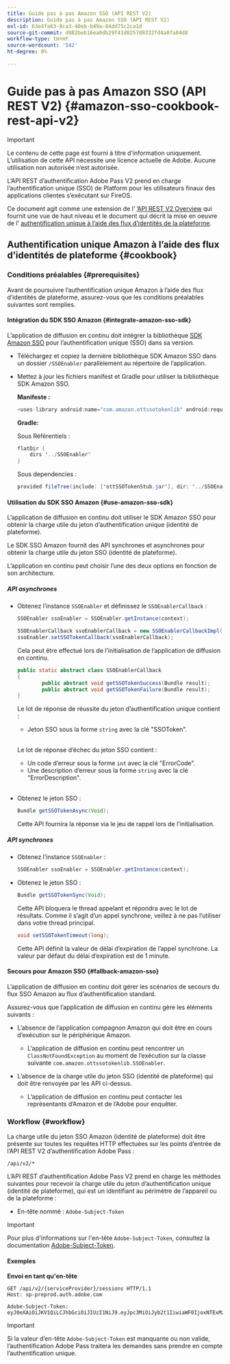 ```yaml
---
title: Guide pas à pas Amazon SSO (API REST V2)
description: Guide pas à pas Amazon SSO (API REST V2)
exl-id: 63e4fa63-8ca3-40eb-b49a-84dd75c2ca1d
source-git-commit: d982beb16ea0db29f41d0257d8332fd4a07a84d8
workflow-type: tm+mt
source-wordcount: '542'
ht-degree: 0%

---
```


# Guide pas à pas Amazon SSO (API REST V2) {#amazon-sso-cookbook-rest-api-v2}

>[!IMPORTANT]
>
>Le contenu de cette page est fourni à titre d’information uniquement. L’utilisation de cette API nécessite une licence actuelle de Adobe. Aucune utilisation non autorisée n’est autorisée.

L’API REST d’authentification Adobe Pass V2 prend en charge l’authentification unique (SSO) de Platform pour les utilisateurs finaux des applications clientes s’exécutant sur FireOS.

Ce document agit comme une extension de l’ [’API REST V2 Overview](/help/authentication/integration-guide-programmers/rest-apis/rest-api-v2/rest-api-v2-overview.md) qui fournit une vue de haut niveau et le document qui décrit la mise en oeuvre de l’ [authentification unique à l’aide des flux d’identités de la plateforme](/help/authentication/integration-guide-programmers/rest-apis/rest-api-v2/flows/single-sign-on-access-flows/rest-api-v2-single-sign-on-platform-identity-flows.md).

## Authentification unique Amazon à l’aide des flux d’identités de plateforme {#cookbook}

### Conditions préalables {#prerequisites}

Avant de poursuivre l’authentification unique Amazon à l’aide des flux d’identités de plateforme, assurez-vous que les conditions préalables suivantes sont remplies.

#### Intégration du SDK SSO Amazon {#integrate-amazon-sso-sdk}

L’application de diffusion en continu doit intégrer la bibliothèque [SDK Amazon SSO](https://tve.zendesk.com/hc/en-us/article_attachments/360064368131/ottSSOTokenLib_v1.jar) pour l’authentification unique (SSO) dans sa version.

* Téléchargez et copiez la dernière bibliothèque SDK Amazon SSO dans un dossier `/SSOEnabler` parallèlement au répertoire de l’application.

* Mettez à jour les fichiers manifest et Gradle pour utiliser la bibliothèque SDK Amazon SSO.

  **Manifeste :**

  ```JAVA
  <uses-library android:name="com.amazon.ottssotokenlib" android:required="false">
  ```

  **Gradle:**

  Sous Référentiels :

  ```JAVA
  flatDir {
      dirs '../SSOEnabler'
  }
  ```

  Sous dependencies :

  ```JAVA
  provided fileTree(include: ['ottSSOTokenStub.jar'], dir: '../SSOEnabler')
  ```

#### Utilisation du SDK SSO Amazon {#use-amazon-sso-sdk}

L’application de diffusion en continu doit utiliser le SDK Amazon SSO pour obtenir la charge utile du jeton d’authentification unique (identité de plateforme).

Le SDK SSO Amazon fournit des API synchrones et asynchrones pour obtenir la charge utile du jeton SSO (identité de plateforme).

L’application en continu peut choisir l’une des deux options en fonction de son architecture.

##### API asynchrones

* Obtenez l’instance `SSOEnabler` et définissez le `SSOEnablerCallback` :

  ```JAVA
  SSOEnabler ssoEnabler = SSOEnabler.getInstance(context);
  
  SSOEnablerCallback ssoEnablerCallback = new SSOEnablerCallbackImpl();
  ssoEnabler.setSSOTokenCallback(ssoEnablerCallback);
  ```

  Cela peut être effectué lors de l’initialisation de l’application de diffusion en continu.

  ```JAVA
  public static abstract class SSOEnablerCallback
  {
          public abstract void getSSOTokenSuccess(Bundle result);
          public abstract void getSSOTokenFailure(Bundle result);
  }
  ```

  Le lot de réponse de réussite du jeton d’authentification unique contient :
   * Jeton SSO sous la forme `string` avec la clé &quot;SSOToken&quot;.

  <br/>

  Le lot de réponse d’échec du jeton SSO contient :
   * Un code d’erreur sous la forme `int` avec la clé &quot;ErrorCode&quot;.
   * Une description d’erreur sous la forme `string` avec la clé &quot;ErrorDescription&quot;.

  <br/>

* Obtenez le jeton SSO :

  ```JAVA
  Bundle getSSOTokenAsync(Void);
  ```

  Cette API fournira la réponse via le jeu de rappel lors de l’initialisation.

##### API synchrones

* Obtenez l’instance `SSOEnabler` :

  ```JAVA
  SSOEnabler ssoEnabler = SSOEnabler.getInstance(context);
  ```

* Obtenez le jeton SSO :

  ```JAVA
  Bundle getSSOTokenSync(Void);
  ```

  Cette API bloquera le thread appelant et répondra avec le lot de résultats. Comme il s’agit d’un appel synchrone, veillez à ne pas l’utiliser dans votre thread principal.

  ```JAVA
  void setSSOTokenTimeout(long);
  ```

  Cette API définit la valeur de délai d’expiration de l’appel synchrone. La valeur par défaut du délai d’expiration est de 1 minute.

#### Secours pour Amazon SSO {#fallback-amazon-sso}

L’application de diffusion en continu doit gérer les scénarios de secours du flux SSO Amazon au flux d’authentification standard.

Assurez-vous que l’application de diffusion en continu gère les éléments suivants :

* L’absence de l’application compagnon Amazon qui doit être en cours d’exécution sur le périphérique Amazon.
   * L’application de diffusion en continu peut rencontrer un `ClassNotFoundException` au moment de l’exécution sur la classe suivante `com.amazon.ottssotokenlib.SSOEnabler`.

* L’absence de la charge utile du jeton SSO (identité de plateforme) qui doit être renvoyée par les API ci-dessus.
   * L’application de diffusion en continu peut contacter les représentants d’Amazon et de l’Adobe pour enquêter.

### Workflow {#workflow}

La charge utile du jeton SSO Amazon (identité de plateforme) doit être présente sur toutes les requêtes HTTP effectuées sur les points d’entrée de l’API REST V2 d’authentification Adobe Pass :

```
/api/v2/*
```

L’API REST d’authentification Adobe Pass V2 prend en charge les méthodes suivantes pour recevoir la charge utile du jeton d’authentification unique (identité de plateforme), qui est un identifiant au périmètre de l’appareil ou de la plateforme :

* En-tête nommé : `Adobe-Subject-Token`

>[!IMPORTANT]
> 
> Pour plus d&#39;informations sur l&#39;en-tête `Adobe-Subject-Token`, consultez la documentation [Adobe-Subject-Token](/help/authentication/integration-guide-programmers/rest-apis/rest-api-v2/appendix/headers/rest-api-v2-appendix-headers-adobe-subject-token.md).

#### Exemples

**Envoi en tant qu&#39;en-tête**

```HTTPS
GET /api/v2/{serviceProvider}/sessions HTTP/1.1 
Host: sp-preprod.auth.adobe.com

Adobe-Subject-Token: eyJ0eXAiOiJKV1QiLCJhbGciOiJIUzI1NiJ9.eyJpc3MiOiJyb2t1IiwiaWF0IjoxNTExMzY4ODAyLCJleHAiOjE1NDI5MDQ4MDIsImF1ZCI6ImFkb2JlIiwic3ViIjoiNWZjYzMwODctYWJmZi00OGU4LWJhZTgtODQzODViZTFkMzQwIiwiZGlkIjoiY2FmZjQ1ZDAtM2NhMy00MDg3LWI2MjMtNjFkZjNhMmNlOWM4In0.JlBFhNhNCJCDXLwBjy5tt3PtPcqbMKEIGZ6sr2NA
```

>[!IMPORTANT]
>
> Si la valeur d’en-tête `Adobe-Subject-Token` est manquante ou non valide, l’authentification Adobe Pass traitera les demandes sans prendre en compte l’authentification unique.
